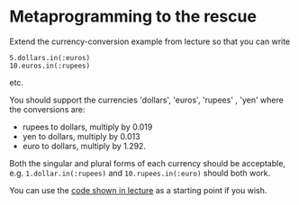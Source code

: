 Metaprogramming to the rescue
=============================

Extend the currency-conversion example from lecture so that you can write

    5.dollars.in(:euros)
    10.euros.in(:rupees)

etc.

You should support the currencies 'dollars', 'euros', 'rupees' , 'yen' where the
conversions are: 
* rupees to dollars, multiply by 0.019
* yen to dollars, multiply by 0.013
* euro to dollars, multiply by 1.292.

Both the singular and plural forms of each currency should be acceptable, e.g.
`1.dollar.in(:rupees)` and `10.rupees.in(:euro)` should both work.

You can use the [code shown in lecture](http://pastebin.com/agjb5qBF) as
a starting point if you wish. 
